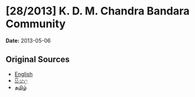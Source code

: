 # [28/2013] K. D. M. Chandra Bandara Community

**Date:** 2013-05-06

## Original Sources

- [English](https://documents.gov.lk/view/bills/2013/5/28-2013_E.pdf)
- [සිංහල](https://documents.gov.lk/view/bills/2013/5/28-2013_S.pdf)
- [தமிழ்](https://documents.gov.lk/view/bills/2013/5/28-2013_T.pdf)
